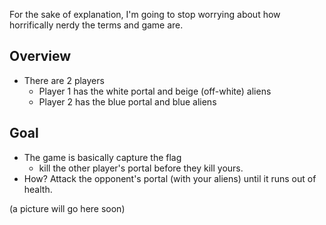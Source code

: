 
For the sake of explanation, I'm going to stop worrying about how horrifically nerdy the terms and game are.

Overview
-----
- There are 2 players
  - Player 1 has the white portal and beige (off-white) aliens
  - Player 2 has the blue portal and blue aliens




Goal
-----
- The game is basically capture the flag
  - kill the other player's portal before they kill yours.
- How? Attack the opponent's portal (with your aliens) until it runs out of health.




(a picture will go here soon)
